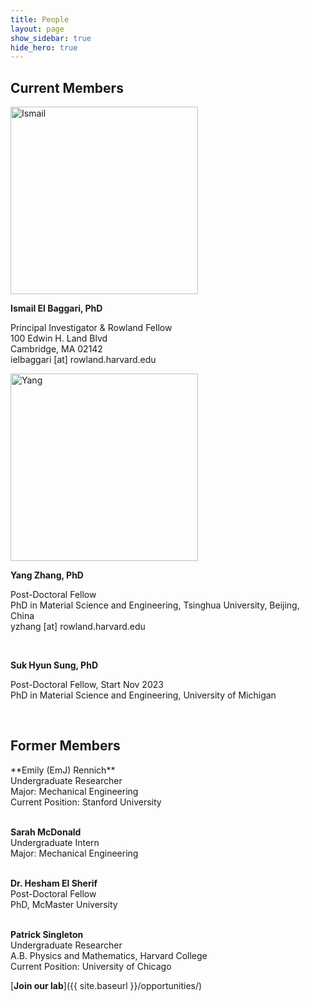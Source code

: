 ```yaml
---
title: People
layout: page
show_sidebar: true
hide_hero: true
---
```


<h2>Current Members</h2>
<img src="../img/Ismail.png" alt="Ismail" width="300"/>


**Ismail El Baggari, PhD**

Principal Investigator & Rowland Fellow<br/>
100 Edwin H. Land Blvd<br/>
Cambridge, MA 02142<br/>
ielbaggari [at] rowland.harvard.edu
<br/>

<img src="../img/Yang.png" alt="Yang" width="300"/>


**Yang Zhang, PhD**

Post-Doctoral Fellow<br/>
PhD in Material Science and Engineering, Tsinghua University, Beijing, China<br/>
yzhang [at] rowland.harvard.edu

<br/>

**Suk Hyun Sung, PhD**

Post-Doctoral Fellow, Start Nov 2023<br/>
PhD in Material Science and Engineering, University of Michigan<br/>

<br/>


<h2>Former Members</h2>
**Emily (EmJ) Rennich**<br/>
Undergraduate Researcher<br/>
Major: Mechanical Engineering<br/>
Current Position: Stanford University<br/>
<br/>

**Sarah McDonald**<br/>
Undergraduate Intern<br/>
Major: Mechanical Engineering<br/>
<br/>

**Dr. Hesham El Sherif**<br/>
Post-Doctoral Fellow<br/>
PhD, McMaster University<br/>
<br/>

**Patrick Singleton**<br/>
Undergraduate Researcher<br/>
A.B. Physics and Mathematics, Harvard College <br/>
Current Position: University of Chicago

[**Join our lab**]({{ site.baseurl }}/opportunities/)
